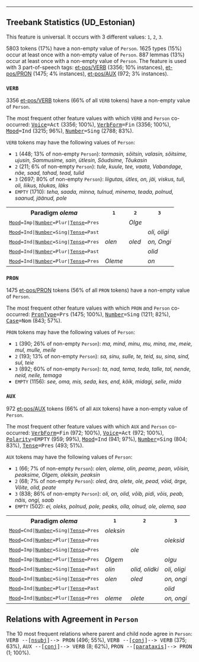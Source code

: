 

--------------------------------------------------------------------------------

## Treebank Statistics (UD_Estonian)

This feature is universal.
It occurs with 3 different values: `1`, `2`, `3`.

5803 tokens (17%) have a non-empty value of `Person`.
1625 types (15%) occur at least once with a non-empty value of `Person`.
887 lemmas (13%) occur at least once with a non-empty value of `Person`.
The feature is used with 3 part-of-speech tags: [et-pos/VERB]() (3356; 10% instances), [et-pos/PRON]() (1475; 4% instances), [et-pos/AUX]() (972; 3% instances).

### `VERB`

3356 [et-pos/VERB]() tokens (66% of all `VERB` tokens) have a non-empty value of `Person`.

The most frequent other feature values with which `VERB` and `Person` co-occurred: <tt><a href="Voice.html">Voice</a>=Act</tt> (3356; 100%), <tt><a href="VerbForm.html">VerbForm</a>=Fin</tt> (3356; 100%), <tt><a href="Mood.html">Mood</a>=Ind</tt> (3215; 96%), <tt><a href="Number.html">Number</a>=Sing</tt> (2788; 83%).

`VERB` tokens may have the following values of `Person`:

* `1` (448; 13% of non-empty `Person`): <em>tormasin, sõitsin, valasin, sõitsime, ujusin, Sammusime, sain, ütlesin, Sõudsime, Tõukasin</em>
* `2` (211; 6% of non-empty `Person`): <em>tule, kuule, tee, vaata, Vabandage, näe, saad, tahad, tead, tulid</em>
* `3` (2697; 80% of non-empty `Person`): <em>liigutas, ütles, on, jäi, viskus, tuli, oli, liikus, tõukas, läks</em>
* `EMPTY` (1710): <em>teha, saada, minna, tulnud, minema, teada, polnud, saanud, jäänud, pole</em>

<table>
  <tr><th>Paradigm <i>olema</i></th><th><tt>1</tt></th><th><tt>2</tt></th><th><tt>3</tt></th></tr>
  <tr><td><tt><a href="Mood.html">Mood</a>=Imp|<a href="Number.html">Number</a>=Plur|<a href="Tense.html">Tense</a>=Pres</tt></td><td></td><td><em>Olge</em></td><td></td></tr>
  <tr><td><tt><a href="Mood.html">Mood</a>=Ind|<a href="Number.html">Number</a>=Sing|<a href="Tense.html">Tense</a>=Past</tt></td><td></td><td></td><td><em>oli, oligi</em></td></tr>
  <tr><td><tt><a href="Mood.html">Mood</a>=Ind|<a href="Number.html">Number</a>=Sing|<a href="Tense.html">Tense</a>=Pres</tt></td><td><em>olen</em></td><td><em>oled</em></td><td><em>on, Ongi</em></td></tr>
  <tr><td><tt><a href="Mood.html">Mood</a>=Ind|<a href="Number.html">Number</a>=Plur|<a href="Tense.html">Tense</a>=Past</tt></td><td></td><td></td><td><em>olid</em></td></tr>
  <tr><td><tt><a href="Mood.html">Mood</a>=Ind|<a href="Number.html">Number</a>=Plur|<a href="Tense.html">Tense</a>=Pres</tt></td><td><em>Oleme</em></td><td></td><td><em>on</em></td></tr>
</table>

### `PRON`

1475 [et-pos/PRON]() tokens (56% of all `PRON` tokens) have a non-empty value of `Person`.

The most frequent other feature values with which `PRON` and `Person` co-occurred: <tt><a href="PronType.html">PronType</a>=Prs</tt> (1475; 100%), <tt><a href="Number.html">Number</a>=Sing</tt> (1211; 82%), <tt><a href="Case.html">Case</a>=Nom</tt> (843; 57%).

`PRON` tokens may have the following values of `Person`:

* `1` (390; 26% of non-empty `Person`): <em>ma, mind, minu, mu, mina, me, meie, mul, mulle, meile</em>
* `2` (193; 13% of non-empty `Person`): <em>sa, sinu, sulle, te, teid, su, sina, sind, sul, teie</em>
* `3` (892; 60% of non-empty `Person`): <em>ta, nad, tema, teda, talle, tal, nende, neid, neile, temaga</em>
* `EMPTY` (1156): <em>see, oma, mis, seda, kes, end, kõik, midagi, selle, mida</em>

### `AUX`

972 [et-pos/AUX]() tokens (66% of all `AUX` tokens) have a non-empty value of `Person`.

The most frequent other feature values with which `AUX` and `Person` co-occurred: <tt><a href="VerbForm.html">VerbForm</a>=Fin</tt> (972; 100%), <tt><a href="Voice.html">Voice</a>=Act</tt> (972; 100%), <tt><a href="Polarity.html">Polarity</a>=EMPTY</tt> (959; 99%), <tt><a href="Mood.html">Mood</a>=Ind</tt> (941; 97%), <tt><a href="Number.html">Number</a>=Sing</tt> (804; 83%), <tt><a href="Tense.html">Tense</a>=Pres</tt> (493; 51%).

`AUX` tokens may have the following values of `Person`:

* `1` (66; 7% of non-empty `Person`): <em>olen, oleme, olin, peame, pean, võisin, peaksime, Olgem, oleksin, peaksin</em>
* `2` (68; 7% of non-empty `Person`): <em>oled, ära, olete, ole, pead, võid, ärge, Võite, olid, peate</em>
* `3` (838; 86% of non-empty `Person`): <em>oli, on, olid, võib, pidi, võis, peab, näis, ongi, saab</em>
* `EMPTY` (502): <em>ei, oleks, polnud, pole, peaks, olla, olnud, ole, olema, saa</em>

<table>
  <tr><th>Paradigm <i>olema</i></th><th><tt>1</tt></th><th><tt>2</tt></th><th><tt>3</tt></th></tr>
  <tr><td><tt><a href="Mood.html">Mood</a>=Cnd|<a href="Number.html">Number</a>=Sing|<a href="Tense.html">Tense</a>=Pres</tt></td><td><em>oleksin</em></td><td></td><td></td></tr>
  <tr><td><tt><a href="Mood.html">Mood</a>=Cnd|<a href="Number.html">Number</a>=Plur|<a href="Tense.html">Tense</a>=Pres</tt></td><td></td><td></td><td><em>oleksid</em></td></tr>
  <tr><td><tt><a href="Mood.html">Mood</a>=Imp|<a href="Number.html">Number</a>=Sing|<a href="Tense.html">Tense</a>=Pres</tt></td><td></td><td><em>ole</em></td><td></td></tr>
  <tr><td><tt><a href="Mood.html">Mood</a>=Imp|<a href="Number.html">Number</a>=Plur|<a href="Tense.html">Tense</a>=Pres</tt></td><td><em>Olgem</em></td><td></td><td><em>olgu</em></td></tr>
  <tr><td><tt><a href="Mood.html">Mood</a>=Ind|<a href="Number.html">Number</a>=Sing|<a href="Tense.html">Tense</a>=Past</tt></td><td><em>olin</em></td><td><em>olid, olidki</em></td><td><em>oli, oligi</em></td></tr>
  <tr><td><tt><a href="Mood.html">Mood</a>=Ind|<a href="Number.html">Number</a>=Sing|<a href="Tense.html">Tense</a>=Pres</tt></td><td><em>olen</em></td><td><em>oled</em></td><td><em>on, ongi</em></td></tr>
  <tr><td><tt><a href="Mood.html">Mood</a>=Ind|<a href="Number.html">Number</a>=Plur|<a href="Tense.html">Tense</a>=Past</tt></td><td></td><td></td><td><em>olid</em></td></tr>
  <tr><td><tt><a href="Mood.html">Mood</a>=Ind|<a href="Number.html">Number</a>=Plur|<a href="Tense.html">Tense</a>=Pres</tt></td><td><em>oleme</em></td><td><em>olete</em></td><td><em>on, ongi</em></td></tr>
</table>

## Relations with Agreement in `Person`

The 10 most frequent relations where parent and child node agree in `Person`:
<tt>VERB --[<a href="../dep/nsubj.html">nsubj</a>]--> PRON</tt> (496; 55%),
<tt>VERB --[<a href="../dep/conj.html">conj</a>]--> VERB</tt> (375; 63%),
<tt>AUX --[<a href="../dep/conj.html">conj</a>]--> VERB</tt> (8; 62%),
<tt>PRON --[<a href="../dep/parataxis.html">parataxis</a>]--> PRON</tt> (1; 100%).

